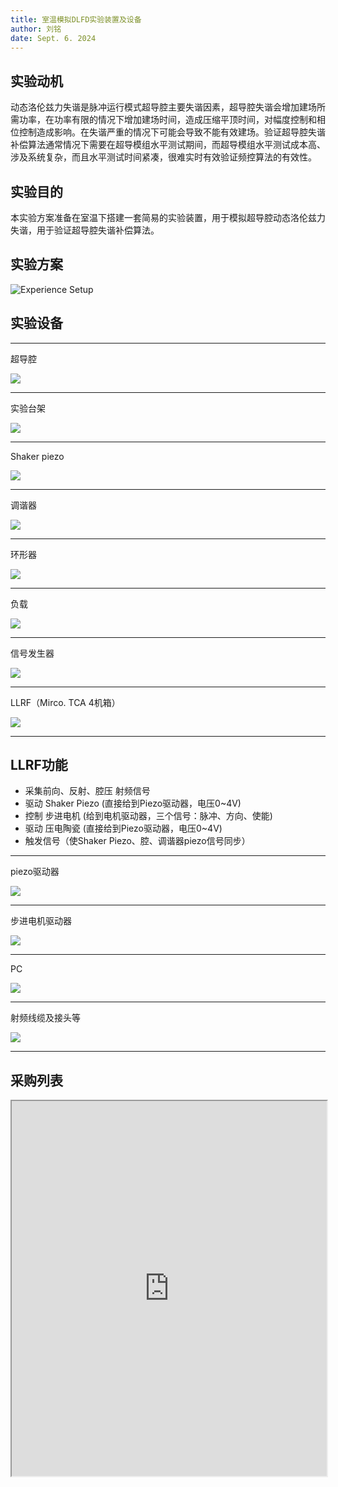 ```yaml
---
title: 室温模拟DLFD实验装置及设备
author: 刘铭
date: Sept. 6. 2024
---
```


## 实验动机

动态洛伦兹力失谐是脉冲运行模式超导腔主要失谐因素，超导腔失谐会增加建场所需功率，在功率有限的情况下增加建场时间，造成压缩平顶时间，对幅度控制和相位控制造成影响。在失谐严重的情况下可能会导致不能有效建场。验证超导腔失谐补偿算法通常情况下需要在超导模组水平测试期间，而超导模组水平测试成本高、涉及系统复杂，而且水平测试时间紧凑，很难实时有效验证频控算法的有效性。

## 实验目的

本实验方案准备在室温下搭建一套简易的实验装置，用于模拟超导腔动态洛伦兹力失谐，用于验证超导腔失谐补偿算法。

## 实验方案

![Experience Setup](./ExperienceSetup.svg)

## 实验设备


----

超导腔

![](./SpokeCavity.PNG)

----

实验台架

![](./TestBench.jpg)

----

Shaker piezo

![](./ShakerPiezo.jpg)

----

调谐器

![](./SimplifiedTuner.PNG)

----

环形器

![](./Circular.jpg)

----

负载

![](./PE6140.jpg)

----

信号发生器

![](./SignalGenerator.jpg)

----

LLRF（Mirco. TCA 4机箱）

![](./LLRF.jpg)

----

## LLRF功能
- 采集前向、反射、腔压 射频信号
- 驱动 Shaker Piezo (直接给到Piezo驱动器，电压0~4V)
- 控制 步进电机 (给到电机驱动器，三个信号：脉冲、方向、使能)
- 驱动 压电陶瓷 (直接给到Piezo驱动器，电压0~4V)
- 触发信号（使Shaker Piezo、腔、调谐器piezo信号同步）

----


piezo驱动器

![](./PiezoDriver.webp)

----

步进电机驱动器

![](./MotorDriver.webp)

----

PC

![](./EPICS.jpg)

----


射频线缆及接头等

![](./Lines.jpg)

----

## 采购列表

<iframe src="https://shimo.im/file-invite/ZtbqqiaCvcv96Cy332p4ytNQan9a6/" width="100%" height="600px"></iframe>